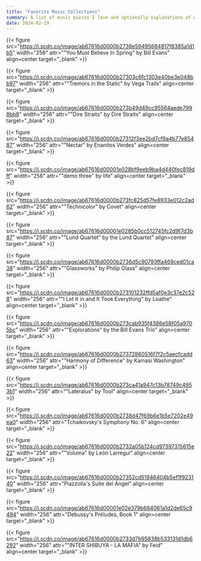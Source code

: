 ```yaml
---
title: "Favorite Music Collections"
summary: A list of music pieces I love and optionally explanations of why.
date: 2024-02-19
---
```


{{< figure src="https://i.scdn.co/image/ab67616d0000b2738e59495684817f8385a1d1b5" width="256" attr="\"You Must Believe In Spring\" by Bill Evans" align=center target="_blank" >}}

{{< figure src="https://i.scdn.co/image/ab67616d0000b27303c6fc1303e40be3e048bb97" width="256" attr="\"Tremors in the Static\" by Vega Trails" align=center target="_blank" >}}

{{< figure src="https://i.scdn.co/image/ab67616d0000b273b49d49cc95564aede7998bb8" width="256" attr="\"Dire Straits\" by Dire Straits" align=center target="_blank" >}}

{{< figure src="https://i.scdn.co/image/ab67616d0000b27312f3ee2bd7cf9a4b77e85487" width="256" attr="\"Nectar\" by Enanitos Verdes" align=center target="_blank" >}}

{{< figure src="https://i.scdn.co/image/ab67616d00001e028bf9eeb9ba4d440fec819dff" width="256" attr="\"demo three\" by life" align=center target="_blank" >}}

{{< figure src="https://i.scdn.co/image/ab67616d0000b273fc825d57fe8933e012c2ad62" width="256" attr="\"Technicolor\" by Covet" align=center target="_blank" >}}

{{< figure src="https://i.scdn.co/image/ab67616d00001e0285b0cc512745fc2d9f7d3b87" width="256" attr="\"Lund Quartet\" by the Lund Quartet" align=center target="_blank" >}}

{{< figure src="https://i.scdn.co/image/ab67616d0000b2736d5c90793ffa469ced01ca38" width="256" attr="\"Glassworks\" by Philip Glass" align=center target="_blank" >}}

{{< figure src="https://i.scdn.co/image/ab67616d0000b273101232ffd5af0e3c37e2c528" width="256" attr="\"I Let It in and It Took Everything\" by Loathe" align=center target="_blank" >}}

{{< figure src="https://i.scdn.co/image/ab67616d0000b273cab935f4386e58f05a9705bc" width="256" attr="\"Explorations\" by the Bill Evans Trio" align=center target="_blank" >}}

{{< figure src="https://i.scdn.co/image/ab67616d0000b27372860516f7f2c5aecfcadd63" width="256" attr="\"Harmony of Difference\" by Kamasi Washington" align=center target="_blank" >}}

{{< figure src="https://i.scdn.co/image/ab67616d0000b273ca41a947c13b78749c4953b1" width="256" attr="\"Lateralus\" by Tool" align=center target="_blank" >}}

{{< figure src="https://i.scdn.co/image/ab67616d0000b2738d47f69b6e1b5e7202e49ea0" width="256" attr="Tchaikovsky's Symphony No. 6" align=center target="_blank" >}}

{{< figure src="https://i.scdn.co/image/ab67616d0000b2732a05b124cd97397315615e22" width="256" attr="\"Voluma\" by León Larregui" align=center target="_blank" >}}

{{< figure src="https://i.scdn.co/image/ab67616d0000b27352cd51946404b5ef1f923140" width="256" attr="Piazzolla's Suite del Ángel" align=center target="_blank" >}}

{{< figure src="https://i.scdn.co/image/ab67616d00001e02e379b684061a1d2de65c9494" width="256" attr="Debussy's Préludes, Book 1" align=center target="_blank" >}}

{{< figure src="https://i.scdn.co/image/ab67616d0000b2733d7b95838b533131d1db6292" width="256" attr="\"INTER SHIBUYA - LA MAFIA\" by Feid" align=center target="_blank" >}}
